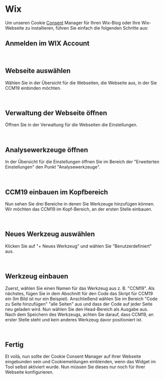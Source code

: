 # Wix

Um unseren Cookie [Consent](https://www.ccm19.de/integration/glossar/10-Consent.html#10) Manager für Ihren Wix-Blog oder Ihre Wix-Webseite zu installieren, führen Sie einfach die folgenden Schritte aus:

## Anmelden im WIX Account

<br>

## Webseite auswählen

Wählen Sie in der Übersicht für die Webseiten, die Webseite aus, in der Sie CCM19 einbinden möchten.

<br>

## Verwaltung der Webseite öffnen

Öffnen Sie in der Verwaltung für die Webseiten die Einstellungen.

<br>

## Analysewerkzeuge öffnen

In der Übersicht für die Einstellungen öffnen Sie im Bereich der "Erweiterten Einstellungen" den Punkt "Analysewerkzeuge".

<br>

## CCM19 einbauen im Kopfbereich

Nun sehen Sie drei Bereiche in denen Sie Werkzeuge hinzufügen können. Wir möchten das CCM19 im Kopf-Bereich, an der ersten Stelle einbauen.

<br>

## Neues Werkzeug auswählen

Klicken Sie auf "+ Neues Werkzeug" und wählen Sie "Benutzerdefiniert" aus.

<br>

## Werkzeug einbauen

Zuerst, wählen Sie einen Namen für das Werkzeug aus z. B. "CCM19". Als nächstes, fügen Sie in dem Abschnitt für den Code das Skript für CCM19 ein (Im Bild ist nur ein Beispiel). Anschließend wählen Sie im Bereich "Code zu Seite hinzufügen" "alle Seiten" aus und dass der Code auf jeder Seite neu geladen wird. Nun wählen Sie den Head-Bereich als Ausgabe aus. Nach dem Speichern des Werkzeugs, achten Sie darauf, dass CCM19, an erster Stelle steht und kein anderes Werkzeug davor positioniert ist.

<br>

## Fertig

Et voilà, nun sollte der Cookie Consent Manager auf Ihrer Webseite eingebunden sein und Cookiemeldungen einblenden, wenn das Widget im Tool selbst aktiviert wurde. Nun müssen Sie dieses nur noch für Ihrer Webseite konfigurieren.
